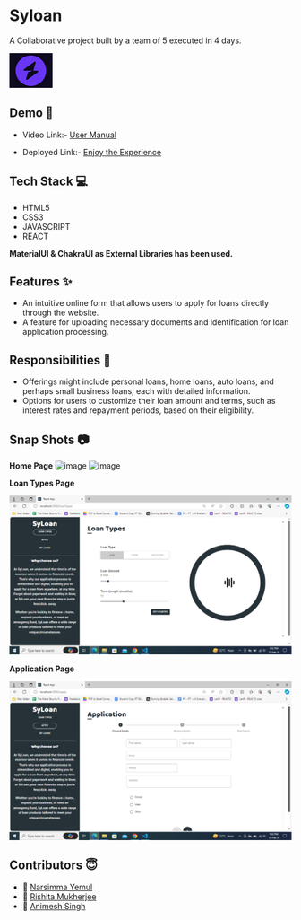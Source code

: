 
# Syloan

A Collaborative project built by a team of 5 executed in 4 days.


![Logo](https://github.com/Animesh-2/syloan/blob/main/syloan/src/original-5a9164e0a400be5a133c5222c1c72ded.png)


## Demo  🎥
- Video Link:- [User Manual]()

- Deployed Link:- [Enjoy the Experience]()


## Tech Stack 💻

- HTML5
- CSS3
- JAVASCRIPT
- REACT

**MaterialUI & ChakraUI as External Libraries has been used.**



## Features ✨
- An intuitive online form that allows users to apply for loans directly through the website.
- A feature for uploading necessary documents and identification for loan application processing.

## Responsibilities 💪

- Offerings might include personal loans, home loans, auto loans, and perhaps small business loans, each with detailed information.
- Options for users to customize their loan amount and terms, such as interest rates and repayment periods, based on their eligibility.

## Snap Shots 📷

**Home Page**
![image](https://github.com/Animesh-2/syloan/assets/142569138/fa3043f8-918a-4d96-a613-da26088de305)
![image](https://github.com/Animesh-2/syloan/assets/142569138/fbddaa54-5818-4d70-bfbf-27e854b2d889)


**Loan Types Page**

![Logo](https://github.com/Animesh-2/syloan/blob/main/syloan/src/Screenshot%20(173).png)

**Application Page**

![Logo](https://github.com/Animesh-2/syloan/blob/main/syloan/src/Screenshot%20(174).png)


## Contributors  😇


- 👤 [Narsimma Yemul](https://github.com/Narsimmayemul)
- 👤 [Rishita Mukherjee](https://github.com/RiiXXD)
- 👤 [Animesh Singh](https://www.github.com/Animesh-2)



